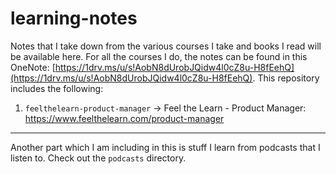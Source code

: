 # learning-notes

Notes that I take down from the various courses I take and books I read will be available here. For all the courses I do, the notes can be found in this OneNote: [https://1drv.ms/u/s!AobN8dUrobJQidw4l0cZ8u-H8fEehQ](https://1drv.ms/u/s!AobN8dUrobJQidw4l0cZ8u-H8fEehQ). This repository includes the following:

1. `feelthelearn-product-manager` -> Feel the Learn - Product Manager: https://www.feelthelearn.com/product-manager


----------------

Another part which I am including in this is stuff I learn from podcasts that I listen to. Check out the `podcasts` directory.